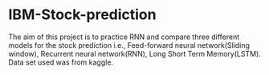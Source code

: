 # IBM-Stock-prediction
The aim of this project is to practice RNN and compare three different models for the stock prediction i.e., Feed-forward neural network(Sliding window), Recurrent neural network(RNN), Long Short Term Memory(LSTM). Data set used was from kaggle.
